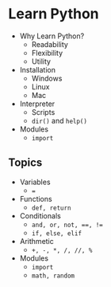 
# Learn Python

* Why Learn Python?
  * Readability
  * Flexibility
  * Utility
* Installation
  * Windows
  * Linux
  * Mac
* Interpreter
  * Scripts
  * `dir()` and `help()`
* Modules
  * `import`


## Topics

* Variables
  * `=`
* Functions
  * `def, return`
* Conditionals
  * `and, or, not, ==, !=`
  * `if, else, elif`
* Arithmetic
  * `+, -, *, /, //, %`
* Modules
  * `import`
  * `math, random`





